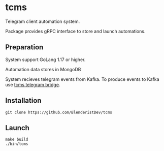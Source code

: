 # tcms
Telegram client automation system.

Package provides gRPC interface to store and launch automations.
## Preparation
System support GoLang 1.17 or higher.

Automation data stores in MongoDB

System recieves telegram events from Kafka. To produce events to Kafka use [tcms telegram bridge](https://github.com/BlenderistDev/telegram-bridge).
## Installation
````
git clone https://github.com/BlenderistDev/tcms
````
## Launch
````
make build
./bin/tcms
````
